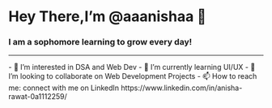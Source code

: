 <h1>Hey There,I’m @aaanishaa 👋 </h1>
<h3>I am a sophomore learning to grow every day! </h3>
<hr>
- 👀 I’m interested in DSA and Web Dev
- 🌱 I’m currently learning UI/UX
- 💞️ I’m looking to collaborate on Web Development Projects
- 📫 How to reach me: connect with me on LinkedIn https://www.linkedin.com/in/anisha-rawat-0a1112259/

<!---
aaanishaaa/aaanishaaa is a ✨ special ✨ repository because its `README.md` (this file) appears on your GitHub profile.
You can click the Preview link to take a look at your changes.
--->
